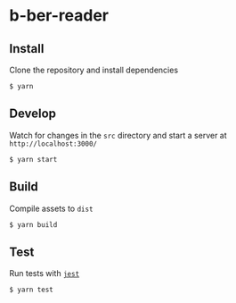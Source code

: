 # b-ber-reader


## Install

Clone the repository and install dependencies

```
$ yarn
```

## Develop

Watch for changes in the `src` directory and start a server at `http://localhost:3000/`

```
$ yarn start
```

## Build

Compile assets to `dist`

```
$ yarn build
```

## Test

Run tests with [`jest`](https://facebook.github.io/jest/)

```
$ yarn test
```
